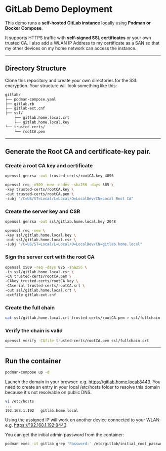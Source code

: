 # GitLab Demo Deployment

This demo runs a **self-hosted GitLab instance** locally using **Podman or Docker Compose**.  

It supports HTTPS traffic with **self-signed SSL certificates** or your own trusted CA. I also add a WLAN IP Address to my certificate as a SAN so that my other devices on my home network can access the instance.

---

## Directory Structure

Clone this repository and create your own directories for the SSL encryption. Your structure will look something like this:

```bash
gitlab/
├── podman-compose.yaml
├── gitlab.rb
├── gitlab-ext.cnf
├── ssl/
    ├── gitlab.home.local.crt 
    ├── gitlab.home.local.key
└── trusted-certs/
    └── rootCA.pem
```

---

## Generate the Root CA and certificate-key pair.

### Create a root CA key and certificate

```bash
openssl genrsa -out trusted-certs/rootCA.key 4096

openssl req -x509 -new -nodes -sha256 -days 365 \
-key trusted-certs/rootCA.key \
-out trusted-certs/rootCA.pem \
-subj "/C=US/ST=Local/L=Local/O=LocalDev/CN=Local Root CA"
```

### Create the server key and CSR

```bash
openssl genrsa -out ssl/gitlab.home.local.key 2048

openssl req -new \
-key ssl/gitlab.home.local.key \
-out ssl/gitlab.home.local.csr \
-subj "/C=US/ST=Local/L=Local/O=LocalDev/CN=gitlab.home.local"
```

### Sign the server cert with the root CA

```bash
openssl x509 -req -days 825 -sha256 \
-in ssl/gitlab.home.local.csr \
-CA trusted-certs/rootCA.pem \
-CAkey trusted-certs/rootCA.key \
-CAserial trusted-certs/rootCA.srl \
-out ssl/gitlab.home.local.crt \
-extfile gitlab-ext.cnf
```

### Create the full chain
```bash
cat ssl/gitlab.home.local.crt trusted-certs/rootCA.pem > ssl/fullchain.crt
```

### Verify the chain is valid

```bash
openssl verify -CAfile trusted-certs/rootCA.pem ssl/fullchain.crt
```

---

## Run the container

```bash
podman-compose up -d
```

Launch the domain in your browser: e.g. https://gitlab.home.local:8443. You need to create an entry in your local /etc/hosts folder to resolve this domain because it's not resolvable on public DNS.

```bash
vi /etc/hosts
...
192.168.1.192	gitlab.home.local
```

Using the assigned IP will work on another device connected to your WLAN: e.g. https://192.168.1.192:8443.

You can get the initial admin password from the container:

```bash
podman exec -it gitlab grep 'Password:' /etc/gitlab/initial_root_password
```
